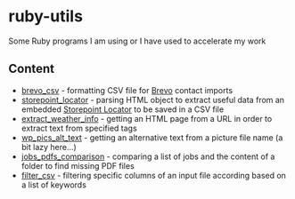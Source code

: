 # ruby-utils
Some Ruby programs I am using or I have used to accelerate my work

## Content
* [brevo_csv](./brevo_csv) - formatting CSV file for [Brevo](https://www.brevo.com/) contact imports
* [storepoint_locator](./storepoint_locator) - parsing HTML object to extract useful data from an embedded [Storepoint Locator](https://storepoint.co/) to be saved in a CSV file
* [extract_weather_info](./extract_weather_info) - getting an HTML page from a URL in order to extract text from specified tags
* [wp_pics_alt_text](./wp_pics_alt_text) - getting an alternative text from a picture file name (a bit lazy here...)
* [jobs_pdfs_comparison](./jobs_pdfs_comparison) - comparing a list of jobs and the content of a folder to find missing PDF files
* [filter_csv](./filter_csv) - filtering specific columns of an input file according based on a list of keywords
